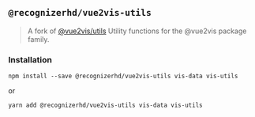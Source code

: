 ## `@recognizerhd/vue2vis-utils`

> A fork of <a href="https://www.npmjs.com/package/%40vue2vis%2Futils">@vue2vis/utils</a>
> Utility functions for the @vue2vis package family.

### Installation

```
npm install --save @recognizerhd/vue2vis-utils vis-data vis-utils
```

or

```
yarn add @recognizerhd/vue2vis-utils vis-data vis-utils
```
